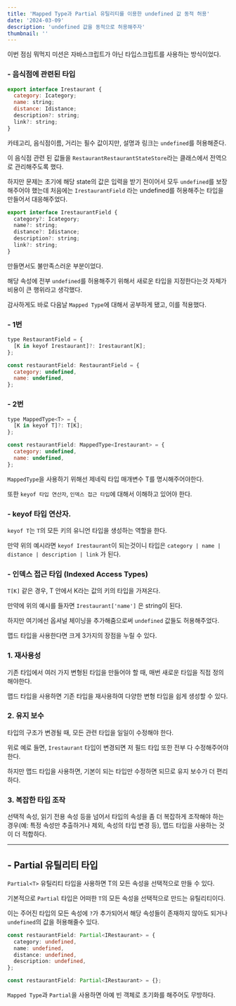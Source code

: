```yaml
---
title: 'Mapped Type과 Partial 유틸리티를 이용한 undefined 값 동적 허용'
date: '2024-03-09'
description: 'undefined 값을 동적으로 허용해주자'
thumbnail: ''
---
```


이번 점심 뭐먹지 미션은 자바스크립트가 아닌 타입스크립트를 사용하는 방식이었다.

### - 음식점에 관련된 타입

```javascript
export interface Irestaurant {
  category: Icategory;
  name: string;
  distance: Idistance;
  description?: string;
  link?: string;
}
```

카테고리, 음식점이름, 거리는 필수 값이지만, 설명과 링크는 `undefined`를 허용해준다.

이 음식점 관련 된 값들을 `RestaurantRestaurantStateStore`라는 클래스에서 전역으로 관리해주도록 했다.

하지만 문제는 초기에 해당 state의 값은 입력을 받기 전이어서 모두 `undefined`를 보장해주어야 했는데 처음에는 `IrestaurantField` 라는 undefined를 허용해주는 타입을 만들어서 대응해주었다.

```javascript
export interface IrestaurantField {
  category?: Icategory;
  name?: string;
  distance?: Idistance;
  description?: string;
  link?: string;
}
```

만들면서도 불만족스러운 부분이었다.

해당 속성에 전부 `undefined`를 허용해주기 위해서 새로운 타입을 지정한다는것 자체가 비용이 큰 행위라고 생각했다.

감사하게도 바로 다음날 `Mapped Type`에 대해서 공부하게 됐고, 이를 적용했다.

### - 1번

```javascript
type RestaurantField = {
  [K in keyof Irestaurant]?: Irestaurant[K];
};

const restaurantField: RestaurantField = {
  category: undefined,
  name: undefined,
};
```

### - 2번

```javascript
type MappedType<T> = {
  [K in keyof T]?: T[K];
};

const restaurantField: MappedType<Irestaurant> = {
  category: undefined,
  name: undefined,
};
```

`MappedType`을 사용하기 위해선 제네릭 타입 매개변수 T를 명시해주어야한다.

또한 `keyof 타입 연산자`, `인덱스 접근 타입`에 대해서 이해하고 있어야 한다.

### - keyof 타입 연산자.

`keyof T`는 `T`의 모든 키의 유니언 타입을 생성하는 역할을 한다.

만약 위의 예시라면 `keyof Irestaurant`이 되는것이니 타입은 `category | name | distance | description | link` 가 된다.

### - 인덱스 접근 타입 (Indexed Access Types)

`T[K]` 같은 경우, T 안에서 K라는 값의 키의 타입을 가져온다.

만약에 위의 예시를 들자면 `Irestaurant['name']` 은 string이 된다.

하지만 여기에선 옵셔널 체이닝을 추가해줌으로써 `undefined` 값들도 허용해주었다.

맵드 타입을 사용한다면 크게 3가지의 장점을 누릴 수 있다.

### 1. 재사용성

기존 타입에서 여러 가지 변형된 타입을 만들어야 할 때, 매번 새로운 타입을 직접 정의해야한다.

맵드 타입을 사용하면 기존 타입을 재사용하여 다양한 변형 타입을 쉽게 생성할 수 있다.

### 2. 유지 보수

타입의 구조가 변경될 때, 모든 관련 타입을 일일이 수정해야 한다.

위로 예로 들면, `Irestaurant` 타입이 변경되면 저 필드 타입 또한 전부 다 수정해주어야한다.

하지만 맵드 타입을 사용하면, 기본이 되는 타입만 수정하면 되므로 유지 보수가 더 편리하다.

### 3. 복잡한 타입 조작

선택적 속성, 읽기 전용 속성 등을 넘어서 타입의 속성을 좀 더 복잡하게 조작해야 하는 경우(예: 특정 속성만 추출하거나 제외, 속성의 타입 변경 등), 맵드 타입을 사용하는 것이 더 적합하다.

---

## - Partial 유틸리티 타입

`Partial<T>` 유틸리티 타입을 사용하면 T의 모든 속성을 선택적으로 만들 수 있다.

기본적으로 `Partial` 타입은 어떠한 `T`의 모든 속성을 선택적으로 만드는 유틸리티이다.

이는 주어진 타입의 모든 속성에 `?`가 추가되어서 해당 속성들이 존재하지 않아도 되거나 `undefined`의 값을 허용해줄수 있다.

```typescript
const restaurantField: Partial<IRestaurant> = {
  category: undefined,
  name: undefined,
  distance: undefined,
  description: undefined,
};

const restaurantField: Partial<IRestaurant> = {};
```

`Mapped Type`과 `Partial`을 사용하면 아예 빈 객체로 초기화를 해주어도 무방하다.
